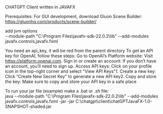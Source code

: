 CHATGPT Client written in JAVAFX   

Prerequisites:
For GUI development, download Gluon Scene Builder:
https://gluonhq.com/products/scene-builder/

add jvm options  
--module-path "C:\Program Files\javafx-sdk-22.0.2\lib" --add-modules javafx.controls,javafx.fxml


You need an api_key, it will be red from the parent directory
To get an API key for OpenAI, follow these steps:
Go to OpenAI’s Platform website: Visit https://platform.openai.com.
Sign in or create an account: If you don’t have an account, you’ll need to sign up.
Access API keys: Click on your profile icon in the top-right corner and select "View API Keys"1.
Create a new key: Click “Create New Secret Key” to generate a new API key2.
Copy and store the key: Make sure to copy and store your API key in a safe place
  
To run your jar file (example) make a .bat or .sh file:  
java --module-path "C:\Program Files\javafx-sdk-22.0.2\lib" --add-modules javafx.controls,javafx.fxml -jar -jar C:\chatgpt\client\chatGPTJavaFX-1.0-SNAPSHOT-shaded.jar
